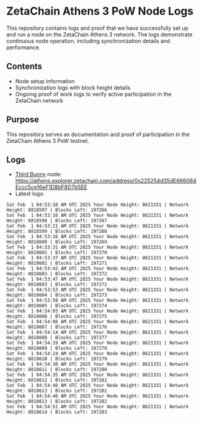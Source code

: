 # ZetaChain Athens 3 PoW Node Logs
This repository contains logs and proof that we have successfully set up and run a node on the ZetaChain Athens 3 network. The logs demonstrate continuous node operation, including synchronization details and performance.

## Contents
- Node setup information
- Synchronization logs with block height details
- Ongoing proof of work logs to verify active participation in the ZetaChain network

## Purpose
This repository serves as documentation and proof of participation in the ZetaChain Athens 3 PoW testnet.

## Logs

- [Third Bunny](https://thirdbunny.xyz/) node: https://athens.explorer.zetachain.com/address/0x225254d35dE666064Eccc5ce16eF1D8bF8D7b5EE
- Latest logs:
```
Sat Feb  1 04:53:10 AM UTC 2025 Your Node Height: 8621331 | Network Height: 8818597 | Blocks Left: 197266
Sat Feb  1 04:53:16 AM UTC 2025 Your Node Height: 8621331 | Network Height: 8818598 | Blocks Left: 197267
Sat Feb  1 04:53:21 AM UTC 2025 Your Node Height: 8621331 | Network Height: 8818599 | Blocks Left: 197268
Sat Feb  1 04:53:26 AM UTC 2025 Your Node Height: 8621331 | Network Height: 8818600 | Blocks Left: 197269
Sat Feb  1 04:53:31 AM UTC 2025 Your Node Height: 8621331 | Network Height: 8818601 | Blocks Left: 197270
Sat Feb  1 04:53:37 AM UTC 2025 Your Node Height: 8621331 | Network Height: 8818602 | Blocks Left: 197271
Sat Feb  1 04:53:42 AM UTC 2025 Your Node Height: 8621331 | Network Height: 8818603 | Blocks Left: 197272
Sat Feb  1 04:53:47 AM UTC 2025 Your Node Height: 8621331 | Network Height: 8818603 | Blocks Left: 197272
Sat Feb  1 04:53:53 AM UTC 2025 Your Node Height: 8621331 | Network Height: 8818604 | Blocks Left: 197273
Sat Feb  1 04:53:58 AM UTC 2025 Your Node Height: 8621331 | Network Height: 8818605 | Blocks Left: 197274
Sat Feb  1 04:54:03 AM UTC 2025 Your Node Height: 8621331 | Network Height: 8818606 | Blocks Left: 197275
Sat Feb  1 04:54:08 AM UTC 2025 Your Node Height: 8621331 | Network Height: 8818607 | Blocks Left: 197276
Sat Feb  1 04:54:14 AM UTC 2025 Your Node Height: 8621331 | Network Height: 8818608 | Blocks Left: 197277
Sat Feb  1 04:54:19 AM UTC 2025 Your Node Height: 8621331 | Network Height: 8818609 | Blocks Left: 197278
Sat Feb  1 04:54:24 AM UTC 2025 Your Node Height: 8621331 | Network Height: 8818610 | Blocks Left: 197279
Sat Feb  1 04:54:30 AM UTC 2025 Your Node Height: 8621331 | Network Height: 8818611 | Blocks Left: 197280
Sat Feb  1 04:54:35 AM UTC 2025 Your Node Height: 8621331 | Network Height: 8818612 | Blocks Left: 197281
Sat Feb  1 04:54:40 AM UTC 2025 Your Node Height: 8621331 | Network Height: 8818613 | Blocks Left: 197282
Sat Feb  1 04:54:46 AM UTC 2025 Your Node Height: 8621331 | Network Height: 8818613 | Blocks Left: 197282
Sat Feb  1 04:54:51 AM UTC 2025 Your Node Height: 8621331 | Network Height: 8818614 | Blocks Left: 197283
```
